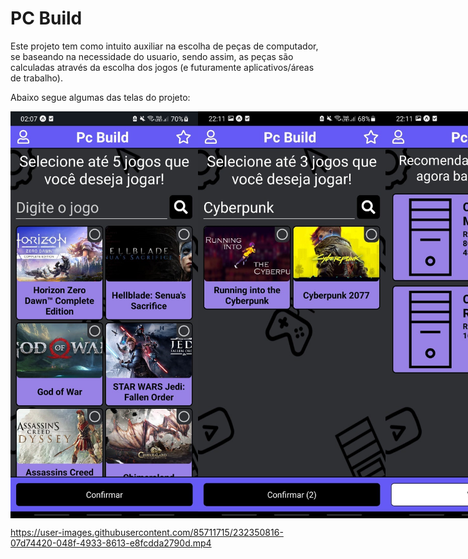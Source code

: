 <h1>PC Build</h1>

<p>Este projeto tem como intuito auxiliar na escolha de peças de computador, se baseando na necessidade do usuario, sendo assim, as peças são calculadas através da escolha dos jogos (e futuramente aplicativos/áreas de trabalho).</p>
<p>Abaixo segue algumas das telas do projeto:</p>

<div style="display: flex; justify-content: space-between;">
  <img src="assets/screenshots/TelaInicial.jpg" alt="Screenshot" width="300"/>
  <img src="assets/screenshots/TelaResultadoDaPesquisa.jpg" alt="Screenshot" width="300"/>
  <img src="assets/screenshots/TelaPCsRecomendados.jpg" alt="Screenshot" width="300"/>
  <img src="assets/screenshots/TelaCadastroResponsiva.jpg" alt="Screenshot" width="300"/>
</div>

https://user-images.githubusercontent.com/85711715/232350816-07d74420-048f-4933-8613-e8fcdda2790d.mp4
